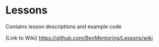 Lessons
=======

Contains lesson descriptions and example code

(Link to Wiki) https://github.com/BenMentoring/Lessons/wiki
